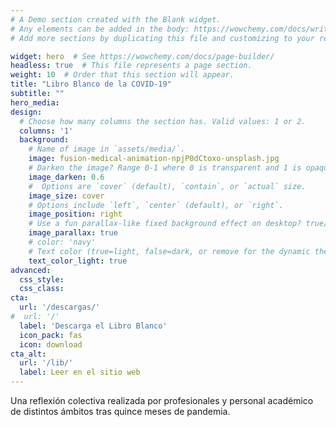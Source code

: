 ```yaml
---
# A Demo section created with the Blank widget.
# Any elements can be added in the body: https://wowchemy.com/docs/writing-markdown-latex/
# Add more sections by duplicating this file and customizing to your requirements.

widget: hero  # See https://wowchemy.com/docs/page-builder/
headless: true  # This file represents a page section.
weight: 10  # Order that this section will appear.
title: "Libro Blanco de la COVID-19"
subtitle: ""
hero_media: 
design:
  # Choose how many columns the section has. Valid values: 1 or 2.
  columns: '1'
  background:
    # Name of image in `assets/media/`.
    image: fusion-medical-animation-npjP0dCtoxo-unsplash.jpg
    # Darken the image? Range 0-1 where 0 is transparent and 1 is opaque.
    image_darken: 0.6
    #  Options are `cover` (default), `contain`, or `actual` size.
    image_size: cover
    # Options include `left`, `center` (default), or `right`.
    image_position: right
    # Use a fun parallax-like fixed background effect on desktop? true/false
    image_parallax: true
    # color: 'navy'
    # Text color (true=light, false=dark, or remove for the dynamic theme color). 
    text_color_light: true
advanced:
  css_style:
  css_class:
cta:
  url: '/descargas/'
#  url: '/'
  label: 'Descarga el Libro Blanco'
  icon_pack: fas
  icon: download
cta_alt:
  url: '/lib/'
  label: Leer en el sitio web
---
```


Una reflexión colectiva realizada por profesionales y personal académico de distintos ámbitos tras quince meses de pandemia.
